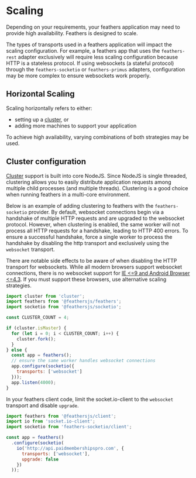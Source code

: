 # Scaling

Depending on your requirements, your feathers application may need to provide high availability. Feathers is designed to scale.

The types of transports used in a feathers application will impact the scaling configuration. For example, a feathers app that uses the `feathers-rest` adapter exclusively will require less scaling configuration because HTTP is a stateless protocol. If using websockets (a stateful protocol) through the `feathers-socketio` or `feathers-primus` adapters, configuration may be more complex to ensure websockets work properly.

## Horizontal Scaling

Scaling horizontally refers to either:

- setting up a [cluster](https://nodejs.org/api/cluster.html), or
- adding more machines to support your application

To achieve high availability, varying combinations of both strategies may be used.

## Cluster configuration

[Cluster](https://nodejs.org/api/cluster.html) support is built into core NodeJS. Since NodeJS is single threaded, clustering allows you to easily distribute application requests among multiple child processes (and multiple threads). Clustering is a good choice when running feathers in a multi-core environment.

Below is an example of adding clustering to feathers with the `feathers-socketio` provider. By default, websocket connections begin via a handshake of multiple HTTP requests and are upgraded to the websocket protocol. However, when clustering is enabled, the same worker will not process all HTTP requests for a handshake, leading to HTTP 400 errors. To ensure a successful handshake, force a single worker to process the handshake by disabling the http transport and exclusively using the `websocket` transport.

There are notable side effects to be aware of when disabling the HTTP transport for websockets. While all modern browsers support websocket connections, there is no websocket support for [IE <=9 and Android Browser <=4.3](http://caniuse.com/#feat=websockets). If you must support these browsers, use alternative scaling strategies.

```js
import cluster from 'cluster';
import feathers from '@feathersjs/feathers';
import socketio from '@feathersjs/socketio';

const CLUSTER_COUNT = 4;

if (cluster.isMaster) {
  for (let i = 0; i < CLUSTER_COUNT; i++) {
    cluster.fork();
  }
} else {
  const app = feathers();
  // ensure the same worker handles websocket connections
  app.configure(socketio({
    transports: ['websocket']
  }));
  app.listen(4000);
}
```

In your feathers client code, limit the socket.io-client to the `websocket` transport and disable `upgrade`.

```js
import feathers from '@feathersjs/client';
import io from 'socket.io-client';
import socketio from 'feathers-socketio/client';

const app = feathers()
  .configure(socketio(
    io('http://api.paidmembershipspro.com', {
      transports: ['websocket'],
      upgrade: false
    })
  ));
```
